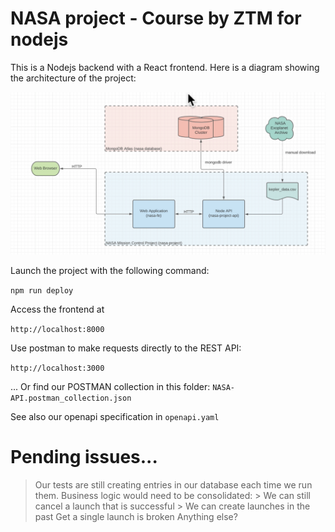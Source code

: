 # NASA project - Course by ZTM for nodejs

This is a Nodejs backend with a React frontend.
Here is a diagram showing the architecture of the project:

![NASA Architecture Diagram](./architecture-diagram.png)




Launch the project with the following command:

```npm run deploy```

Access the frontend at

```http://localhost:8000```

Use postman to make requests directly to the REST API:

```http://localhost:3000```

... Or find our POSTMAN collection in this folder: ```NASA-API.postman_collection.json```

See also our openapi specification in `openapi.yaml`



# Pending issues...

> Our tests are still creating entries in our database each time we run them.
> Business logic would need to be consolidated:
    > We can still cancel a launch that is successful
    > We can create launches in the past
> Get a single launch is broken
> Anything else?